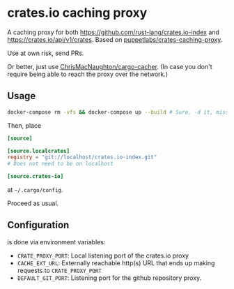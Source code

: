 # crates.io caching proxy

A caching proxy for both https://github.com/rust-lang/crates.io-index and https://crates.io/api/v1/crates.
Based on [puppetlabs/crates-caching-proxy](https://github.com/puppetlabs/crates-caching-proxy).

Use at own risk, send PRs.

Or better, just use [ChrisMacNaughton/cargo-cacher](https://github.com/ChrisMacNaughton/cargo-cacher/).
(In case you don't require being able to reach the proxy over the network.)

## Usage
```bash
docker-compose rm -vfs && docker-compose up --build # Sure, -d it, miss the error message. ;)
```
Then, place
```toml
[source]

[source.localcrates]
registry = "git://localhost/crates.io-index.git"
# Does not need to be on localhost

[source.crates-io]
```
at `~/.cargo/config`.

Proceed as usual.

## Configuration
is done via environment variables:
 * `CRATE_PROXY_PORT`: Local listening port of the crates.io proxy
 * `CACHE_EXT_URL`: Externally reachable http(s) URL that ends up making requests to `CRATE_PROXY_PORT`
 * `DEFAULT_GIT_PORT`: Listening port for the github repository proxy.
